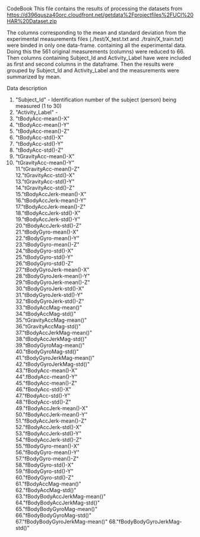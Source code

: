 CodeBook
This file contains the results of processing the datasets from https://d396qusza40orc.cloudfront.net/getdata%2Fprojectfiles%2FUCI%20HAR%20Dataset.zip 

The columns corresponding to the mean and standard deviation from the experimental measurements files
(./test/X_test.txt and ./train/X_train.txt) were binded in only one data-frame. containing all the experimental data. Doing this the 561 original measurements (columns) were reduced to 66.
Then columns containing Subject_Id and Activity_Label have were included as first and second columns in the dataframe.
Then the results were grouped by Subject_Id and Activity_Label and the measurements were summarized by mean.

Data description
1. "Subject_Id"        - Identification number of the subject (person) being measured (1 to 30)
2. "Activity_Label"    -           
3. "tBodyAcc-mean()-X"           
4. "tBodyAcc-mean()-Y"          
5. "tBodyAcc-mean()-Z"          
6. "tBodyAcc-std()-X"           
7. "tBodyAcc-std()-Y"            
8. "tBodyAcc-std()-Z"           
9. "tGravityAcc-mean()-X"        
10. "tGravityAcc-mean()-Y"       
11."tGravityAcc-mean()-Z"        
12."tGravityAcc-std()-X"        
13."tGravityAcc-std()-Y"         
14."tGravityAcc-std()-Z"        
15."tBodyAccJerk-mean()-X"       
16."tBodyAccJerk-mean()-Y"      
17."tBodyAccJerk-mean()-Z"       
18."tBodyAccJerk-std()-X"       
19."tBodyAccJerk-std()-Y"        
20."tBodyAccJerk-std()-Z"       
21."tBodyGyro-mean()-X"          
22."tBodyGyro-mean()-Y"         
23."tBodyGyro-mean()-Z"          
24."tBodyGyro-std()-X"          
25."tBodyGyro-std()-Y"           
26."tBodyGyro-std()-Z"          
27."tBodyGyroJerk-mean()-X"      
28."tBodyGyroJerk-mean()-Y"     
29."tBodyGyroJerk-mean()-Z"      
30."tBodyGyroJerk-std()-X"      
31."tBodyGyroJerk-std()-Y"       
32."tBodyGyroJerk-std()-Z"      
33."tBodyAccMag-mean()"          
34."tBodyAccMag-std()"          
35."tGravityAccMag-mean()"       
36."tGravityAccMag-std()"       
37."tBodyAccJerkMag-mean()"      
38."tBodyAccJerkMag-std()"      
39."tBodyGyroMag-mean()"         
40."tBodyGyroMag-std()"         
41."tBodyGyroJerkMag-mean()"     
42."tBodyGyroJerkMag-std()"     
43."fBodyAcc-mean()-X"           
44".fBodyAcc-mean()-Y"          
45."fBodyAcc-mean()-Z"           
46."fBodyAcc-std()-X"           
47."fBodyAcc-std()-Y"            
48."fBodyAcc-std()-Z"           
49."fBodyAccJerk-mean()-X"       
50."fBodyAccJerk-mean()-Y"      
51."fBodyAccJerk-mean()-Z"       
52."fBodyAccJerk-std()-X"       
53."fBodyAccJerk-std()-Y"        
54."fBodyAccJerk-std()-Z"       
55."fBodyGyro-mean()-X"          
56."fBodyGyro-mean()-Y"         
57."fBodyGyro-mean()-Z"          
58."fBodyGyro-std()-X"          
59."fBodyGyro-std()-Y"           
60."fBodyGyro-std()-Z"          
61."fBodyAccMag-mean()"          
62."fBodyAccMag-std()"          
63."fBodyBodyAccJerkMag-mean()"  
64."fBodyBodyAccJerkMag-std()"  
65."fBodyBodyGyroMag-mean()"     
66."fBodyBodyGyroMag-std()"     
67."fBodyBodyGyroJerkMag-mean()"
68."fBodyBodyGyroJerkMag-std()" 
